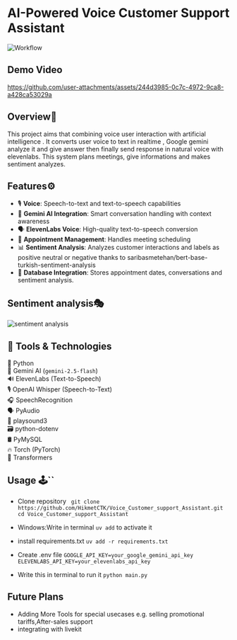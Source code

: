 # AI-Powered Voice Customer Support Assistant
![Workflow](https://github.com/user-attachments/assets/fc160859-fa83-4bbc-9daf-5a4a73f7d608)


## Demo Video



https://github.com/user-attachments/assets/244d3985-0c7c-4972-9ca8-a428ca53029a

## Overview🔎

This project aims that combining voice user interaction with artificial intelligence . It converts user voice to text in realtime , Google gemini analyze it and give answer then finally send response in natural voice with elevenlabs.
This system plans meetings, give informations and makes sentiment analyzes.

## Features⚙️

- 🎙️ **Voice**: Speech-to-text and text-to-speech capabilities
- 🤖 **Gemini AI Integration**: Smart conversation handling with context awareness
- 🗣️ **ElevenLabs Voice**: High-quality text-to-speech conversion
- 📅 **Appointment Management**: Handles meeting scheduling
- 📊 **Sentiment Analysis**: Analyzes customer interactions and labels as positive neutral or negative thanks to saribasmetehan/bert-base-turkish-sentiment-analysis
- 💾 **Database Integration**: Stores appointment dates, conversations and  sentiment analysis.

## Sentiment analysis🎭
![sentiment analysis](https://github.com/user-attachments/assets/fc06e833-5590-4fb4-b64c-db208d983505)


## 🧰 Tools & Technologies

🐍 Python  
🤖 Gemini AI (`gemini-2.5-flash`)  
🔊 ElevenLabs (Text-to-Speech)  
🎙️ OpenAI Whisper (Speech-to-Text)  
🎧 SpeechRecognition  
🗣️ PyAudio  
📢 playsound3   
🗃️ python-dotenv  
🛢️ PyMySQL  
🔥 Torch (PyTorch)  
🧠 Transformers

## Usage 🕹️``

* Clone repository
``
git clone https://github.com/HikmetCTK/Voice_Customer_support_Assistant.git
cd Voice_Customer_support_Assistant``

* Windows:Write in terminal
``
uv add
``
to  activate it 

* install requirements.txt
  ``uv add -r requirements.txt``

* Create .env file
``GOOGLE_API_KEY=your_google_gemini_api_key
ELEVENLABS_API_KEY=your_elevenlabs_api_key``

*  Write this in terminal to run it
  ``python main.py``

## Future Plans

* Adding More Tools for special usecases e.g. 
selling promotional tariffs,After-sales support
* integrating with livekit
